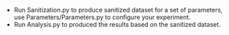 - Run Sanitization.py to produce sanitized dataset for a set of parameters, use Parameters/Parameters.py to configure your experiment.
- Run Analysis.py to produced the results based on the sanitized dataset.
